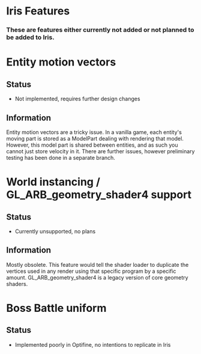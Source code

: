 # Iris Features

### These are features either currently not added or not planned to be added to Iris.

# Entity motion vectors

## Status
- Not implemented, requires further design changes

## Information

Entity motion vectors are a tricky issue. In a vanilla game, each entity's moving part is stored as a ModelPart dealing with rendering that model. However, this model part is shared between entities, and as such you cannot just store velocity in it.
There are further issues, however preliminary testing has been done in a separate branch.

# World instancing / GL_ARB_geometry_shader4 support

## Status
- Currently unsupported, no plans

## Information

Mostly obsolete. This feature would tell the shader loader to duplicate the vertices used in any render using that specific program by a specific amount.
GL_ARB_geometry_shader4 is a legacy version of core geometry shaders.

# Boss Battle uniform

## Status
- Implemented poorly in Optifine, no intentions to replicate in Iris